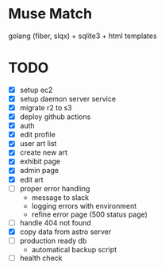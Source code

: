 # Muse Match

golang (fiber, slqx) + sqlite3 + html templates


# TODO

- [x] setup ec2
- [x] setup daemon server service
- [x] migrate r2 to s3
- [x] deploy github actions
- [x] auth
- [x] edit profile
- [x] user art list
- [x] create new art
- [x] exhibit page
- [x] admin page
- [x] edit art
- [ ] proper error handling
  - message to slack
  - logging errors with environment
  - refine error page (500 status page)
- [ ] handle 404 not found
- [x] copy data from astro server
- [ ] production ready db
  - automatical backup script
- [ ] health check